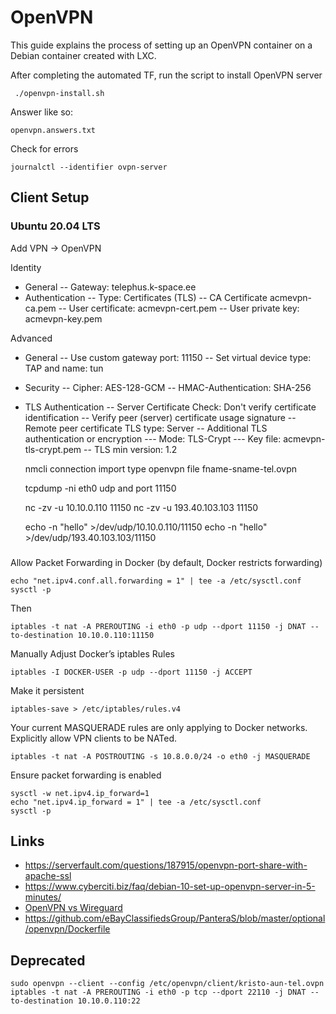 # OpenVPN

This guide explains the process of setting up an OpenVPN container on a Debian container created with LXC.

After completing the automated TF, run the script to install OpenVPN server

     ./openvpn-install.sh

Answer like so:

    openvpn.answers.txt

Check for errors

    journalctl --identifier ovpn-server

## Client Setup

### Ubuntu 20.04 LTS

Add VPN -> OpenVPN

Identity
- General
  -- Gateway: telephus.k-space.ee
- Authentication
  -- Type: Certificates (TLS)
  -- CA Certificate acmevpn-ca.pem
  -- User certificate: acmevpn-cert.pem
  -- User private key: acmevpn-key.pem

Advanced
- General
  -- Use custom gateway port: 11150
  -- Set virtual device type: TAP and name: tun
- Security
  -- Cipher: AES-128-GCM
  -- HMAC-Authentication: SHA-256
- TLS Authentication
  -- Server Certificate Check: Don't verify certificate identification
  -- Verify peer (server) certificate usage signature
  -- Remote peer certificate TLS type: Server
  -- Additional TLS authentication or encryption
  --- Mode: TLS-Crypt
  --- Key file: acmevpn-tls-crypt.pem
  -- TLS min version: 1.2

    nmcli connection import type openvpn file fname-sname-tel.ovpn

    tcpdump -ni eth0 udp and port 11150

    nc -zv -u 10.10.0.110 11150
    nc -zv -u 193.40.103.103 11150

    echo -n "hello" >/dev/udp/10.10.0.110/11150
    echo -n "hello" >/dev/udp/193.40.103.103/11150

###

Allow Packet Forwarding in Docker (by default, Docker restricts forwarding)

    echo "net.ipv4.conf.all.forwarding = 1" | tee -a /etc/sysctl.conf
    sysctl -p

Then

    iptables -t nat -A PREROUTING -i eth0 -p udp --dport 11150 -j DNAT --to-destination 10.10.0.110:11150

Manually Adjust Docker’s iptables Rules

    iptables -I DOCKER-USER -p udp --dport 11150 -j ACCEPT
    
Make it persistent    
    
    iptables-save > /etc/iptables/rules.v4

Your current MASQUERADE rules are only applying to Docker networks. Explicitly allow VPN clients to be NATed.

    iptables -t nat -A POSTROUTING -s 10.8.0.0/24 -o eth0 -j MASQUERADE

Ensure packet forwarding is enabled

    sysctl -w net.ipv4.ip_forward=1
    echo "net.ipv4.ip_forward = 1" | tee -a /etc/sysctl.conf
    sysctl -p

## Links

- https://serverfault.com/questions/187915/openvpn-port-share-with-apache-ssl
- https://www.cyberciti.biz/faq/debian-10-set-up-openvpn-server-in-5-minutes/
- [OpenVPN vs Wireguard](https://www.google.com/search?q=wireguard+vs+openvpn&oq=wireguard+vs+&gs_lcrp=EgZjaHJvbWUqDAgAEAAYQxiABBiKBTIMCAAQABhDGIAEGIoFMgYIARBFGDkyBwgCEAAYgAQyBwgDEAAYgAQyBwgEEAAYgAQyCAgFEAAYFhgeMggIBhAAGBYYHjIICAcQABgWGB4yCAgIEAAYFhgeMgoICRAAGAoYFhgeqAIAsAIA&sourceid=chrome&ie=UTF-8#ip=1)
- https://github.com/eBayClassifiedsGroup/PanteraS/blob/master/optional/openvpn/Dockerfile

## Deprecated

    sudo openvpn --client --config /etc/openvpn/client/kristo-aun-tel.ovpn
    iptables -t nat -A PREROUTING -i eth0 -p tcp --dport 22110 -j DNAT --to-destination 10.10.0.110:22
